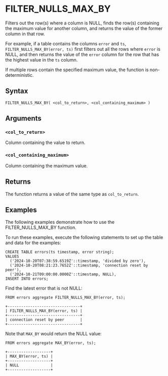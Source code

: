 # FILTER_NULLS_MAX_BY

Filters out the row(s) where a column is NULL, finds the row(s) containing the maximum value for another column, and returns the value of the former column in that row.

For example, if a table contains the columns `error` and `ts`, `FILTER_NULLS_MAX_BY(error, ts)` first filters out all the rows where `error` is NULL, and then returns the value of the `error` column for the row that has the highest value in the `ts` column.

If multiple rows contain the specified maximum value, the function is non-deterministic.

## Syntax

```scopeql
FILTER_NULLS_MAX_BY( <col_to_return>, <col_containing_maximum> )
```

## Arguments

### `<col_to_return>`

Column containing the value to return.

### `<col_containing_maximum>`

Column containing the maximum value.

## Returns

The function returns a value of the same type as `col_to_return`.

## Examples

The following examples demonstrate how to use the FILTER_NULLS_MAX_BY function.

To run these examples, execute the following statements to set up the table and data for the examples:

```scopeql
CREATE TABLE errors(ts timestamp, error string);
VALUES
  ('2024-10-20T07:38:59.6519Z'::timestamp, 'divided by zero'),
  ('2024-10-20T08:21:23.7652Z'::timestamp, 'connection reset by peer'),
  ('2024-10-21T09:00:00.0000Z'::timestamp, NULL),
INSERT INTO errors;
```

Find the latest error that is not NULL:

```scopeql
FROM errors aggregate FILTER_NULLS_MAX_BY(error, ts);
```

```
+--------------------------------+
| FILTER_NULLS_MAX_BY(error, ts) |
+--------------------------------+
| connection reset by peer       |
+--------------------------------+
```

Note that `MAX_BY` would return the NULL value:

```scopeql
FROM errors aggregate MAX_BY(error, ts);
```

```
+-------------------+
| MAX_BY(error, ts) |
+-------------------+
| NULL              |
+-------------------+
```
